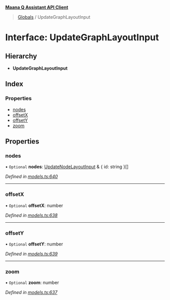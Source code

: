 **[Maana Q Assistant API Client](../README.md)**

> [Globals](../README.md) / UpdateGraphLayoutInput

# Interface: UpdateGraphLayoutInput

## Hierarchy

* **UpdateGraphLayoutInput**

## Index

### Properties

* [nodes](updategraphlayoutinput.md#nodes)
* [offsetX](updategraphlayoutinput.md#offsetx)
* [offsetY](updategraphlayoutinput.md#offsety)
* [zoom](updategraphlayoutinput.md#zoom)

## Properties

### nodes

• `Optional` **nodes**: [UpdateNodeLayoutInput](updatenodelayoutinput.md) & { id: string  }[]

*Defined in [models.ts:640](https://github.com/maana-io/q-assistant-client/blob/develop/src/models.ts#L640)*

___

### offsetX

• `Optional` **offsetX**: number

*Defined in [models.ts:638](https://github.com/maana-io/q-assistant-client/blob/develop/src/models.ts#L638)*

___

### offsetY

• `Optional` **offsetY**: number

*Defined in [models.ts:639](https://github.com/maana-io/q-assistant-client/blob/develop/src/models.ts#L639)*

___

### zoom

• `Optional` **zoom**: number

*Defined in [models.ts:637](https://github.com/maana-io/q-assistant-client/blob/develop/src/models.ts#L637)*
